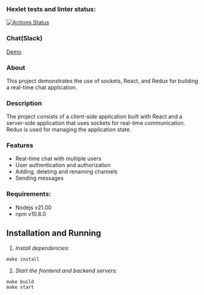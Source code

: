 ### Hexlet tests and linter status:
[![Actions Status](https://github.com/shalovlivayaHulignka/frontend-project-12/actions/workflows/hexlet-check.yml/badge.svg)](https://github.com/shalovlivayaHulignka/frontend-project-12/actions)

### Chat(Slack)
<a href="https://frontend-project-12-76ro.onrender.com/login">Demo</a>

### About
This project demonstrates the use of sockets, React, and Redux for building a real-time chat application.

### Description
The project consists of a client-side application built with React and a server-side application that uses sockets for real-time communication.
Redux is used for managing the application state.

### Features
* Real-time chat with multiple users
* User authentication and authorization
* Adding, deleting and renaming channels
* Sending messages

### Requirements:
* Nodejs v21.00
* npm v10.8.0

## Installation and Running

1. *Install dependencies:*

```
make install
```

2. *Start the frontend and backend servers:*

```
make build
make start
```